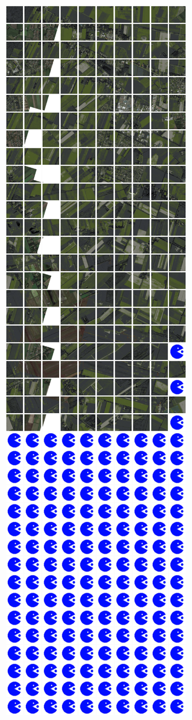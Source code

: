 <html>
<div>
<img src="https://github.com/HakkaTjakka/NL_TILE_MAP/blob/main/18/650/-1050/r.6500.-10500.png" height="44" width="44">
<img src="https://github.com/HakkaTjakka/NL_TILE_MAP/blob/main/18/650/-1050/r.6501.-10500.png" height="44" width="44">
<img src="https://github.com/HakkaTjakka/NL_TILE_MAP/blob/main/18/650/-1050/r.6502.-10500.png" height="44" width="44">
<img src="https://github.com/HakkaTjakka/NL_TILE_MAP/blob/main/18/650/-1050/r.6503.-10500.png" height="44" width="44">
<img src="https://github.com/HakkaTjakka/NL_TILE_MAP/blob/main/18/650/-1050/r.6504.-10500.png" height="44" width="44">
<img src="https://github.com/HakkaTjakka/NL_TILE_MAP/blob/main/18/650/-1050/r.6505.-10500.png" height="44" width="44">
<img src="https://github.com/HakkaTjakka/NL_TILE_MAP/blob/main/18/650/-1050/r.6506.-10500.png" height="44" width="44">
<img src="https://github.com/HakkaTjakka/NL_TILE_MAP/blob/main/18/650/-1050/r.6507.-10500.png" height="44" width="44">
<img src="https://github.com/HakkaTjakka/NL_TILE_MAP/blob/main/18/650/-1050/r.6508.-10500.png" height="44" width="44">
<img src="https://github.com/HakkaTjakka/NL_TILE_MAP/blob/main/18/650/-1050/r.6509.-10500.png" height="44" width="44">
<img src="https://github.com/HakkaTjakka/NL_TILE_MAP/blob/main/18/651/-1050/r.6510.-10500.png" height="44" width="44">
<img src="https://github.com/HakkaTjakka/NL_TILE_MAP/blob/main/18/651/-1050/r.6511.-10500.png" height="44" width="44">
<img src="https://github.com/HakkaTjakka/NL_TILE_MAP/blob/main/18/651/-1050/r.6512.-10500.png" height="44" width="44">
<img src="https://github.com/HakkaTjakka/NL_TILE_MAP/blob/main/18/651/-1050/r.6513.-10500.png" height="44" width="44">
<img src="https://github.com/HakkaTjakka/NL_TILE_MAP/blob/main/18/651/-1050/r.6514.-10500.png" height="44" width="44">
<img src="https://github.com/HakkaTjakka/NL_TILE_MAP/blob/main/18/651/-1050/r.6515.-10500.png" height="44" width="44">
<img src="https://github.com/HakkaTjakka/NL_TILE_MAP/blob/main/18/651/-1050/r.6516.-10500.png" height="44" width="44">
<img src="https://github.com/HakkaTjakka/NL_TILE_MAP/blob/main/18/651/-1050/r.6517.-10500.png" height="44" width="44">
<img src="https://github.com/HakkaTjakka/NL_TILE_MAP/blob/main/18/651/-1050/r.6518.-10500.png" height="44" width="44">
<img src="https://github.com/HakkaTjakka/NL_TILE_MAP/blob/main/18/651/-1050/r.6519.-10500.png" height="44" width="44">
<br>
<img src="https://github.com/HakkaTjakka/NL_TILE_MAP/blob/main/18/650/-1050/r.6500.-10499.png" height="44" width="44">
<img src="https://github.com/HakkaTjakka/NL_TILE_MAP/blob/main/18/650/-1050/r.6501.-10499.png" height="44" width="44">
<img src="https://github.com/HakkaTjakka/NL_TILE_MAP/blob/main/18/650/-1050/r.6502.-10499.png" height="44" width="44">
<img src="https://github.com/HakkaTjakka/NL_TILE_MAP/blob/main/18/650/-1050/r.6503.-10499.png" height="44" width="44">
<img src="https://github.com/HakkaTjakka/NL_TILE_MAP/blob/main/18/650/-1050/r.6504.-10499.png" height="44" width="44">
<img src="https://github.com/HakkaTjakka/NL_TILE_MAP/blob/main/18/650/-1050/r.6505.-10499.png" height="44" width="44">
<img src="https://github.com/HakkaTjakka/NL_TILE_MAP/blob/main/18/650/-1050/r.6506.-10499.png" height="44" width="44">
<img src="https://github.com/HakkaTjakka/NL_TILE_MAP/blob/main/18/650/-1050/r.6507.-10499.png" height="44" width="44">
<img src="https://github.com/HakkaTjakka/NL_TILE_MAP/blob/main/18/650/-1050/r.6508.-10499.png" height="44" width="44">
<img src="https://github.com/HakkaTjakka/NL_TILE_MAP/blob/main/18/650/-1050/r.6509.-10499.png" height="44" width="44">
<img src="https://github.com/HakkaTjakka/NL_TILE_MAP/blob/main/18/651/-1050/r.6510.-10499.png" height="44" width="44">
<img src="https://github.com/HakkaTjakka/NL_TILE_MAP/blob/main/18/651/-1050/r.6511.-10499.png" height="44" width="44">
<img src="https://github.com/HakkaTjakka/NL_TILE_MAP/blob/main/18/651/-1050/r.6512.-10499.png" height="44" width="44">
<img src="https://github.com/HakkaTjakka/NL_TILE_MAP/blob/main/18/651/-1050/r.6513.-10499.png" height="44" width="44">
<img src="https://github.com/HakkaTjakka/NL_TILE_MAP/blob/main/18/651/-1050/r.6514.-10499.png" height="44" width="44">
<img src="https://github.com/HakkaTjakka/NL_TILE_MAP/blob/main/18/651/-1050/r.6515.-10499.png" height="44" width="44">
<img src="https://github.com/HakkaTjakka/NL_TILE_MAP/blob/main/18/651/-1050/r.6516.-10499.png" height="44" width="44">
<img src="https://github.com/HakkaTjakka/NL_TILE_MAP/blob/main/18/651/-1050/r.6517.-10499.png" height="44" width="44">
<img src="https://github.com/HakkaTjakka/NL_TILE_MAP/blob/main/18/651/-1050/r.6518.-10499.png" height="44" width="44">
<img src="https://github.com/HakkaTjakka/NL_TILE_MAP/blob/main/18/651/-1050/r.6519.-10499.png" height="44" width="44">
<br>
<img src="https://github.com/HakkaTjakka/NL_TILE_MAP/blob/main/18/650/-1050/r.6500.-10498.png" height="44" width="44">
<img src="https://github.com/HakkaTjakka/NL_TILE_MAP/blob/main/18/650/-1050/r.6501.-10498.png" height="44" width="44">
<img src="https://github.com/HakkaTjakka/NL_TILE_MAP/blob/main/18/650/-1050/r.6502.-10498.png" height="44" width="44">
<img src="https://github.com/HakkaTjakka/NL_TILE_MAP/blob/main/18/650/-1050/r.6503.-10498.png" height="44" width="44">
<img src="https://github.com/HakkaTjakka/NL_TILE_MAP/blob/main/18/650/-1050/r.6504.-10498.png" height="44" width="44">
<img src="https://github.com/HakkaTjakka/NL_TILE_MAP/blob/main/18/650/-1050/r.6505.-10498.png" height="44" width="44">
<img src="https://github.com/HakkaTjakka/NL_TILE_MAP/blob/main/18/650/-1050/r.6506.-10498.png" height="44" width="44">
<img src="https://github.com/HakkaTjakka/NL_TILE_MAP/blob/main/18/650/-1050/r.6507.-10498.png" height="44" width="44">
<img src="https://github.com/HakkaTjakka/NL_TILE_MAP/blob/main/18/650/-1050/r.6508.-10498.png" height="44" width="44">
<img src="https://github.com/HakkaTjakka/NL_TILE_MAP/blob/main/18/650/-1050/r.6509.-10498.png" height="44" width="44">
<img src="https://github.com/HakkaTjakka/NL_TILE_MAP/blob/main/18/651/-1050/r.6510.-10498.png" height="44" width="44">
<img src="https://github.com/HakkaTjakka/NL_TILE_MAP/blob/main/18/651/-1050/r.6511.-10498.png" height="44" width="44">
<img src="https://github.com/HakkaTjakka/NL_TILE_MAP/blob/main/18/651/-1050/r.6512.-10498.png" height="44" width="44">
<img src="https://github.com/HakkaTjakka/NL_TILE_MAP/blob/main/18/651/-1050/r.6513.-10498.png" height="44" width="44">
<img src="https://github.com/HakkaTjakka/NL_TILE_MAP/blob/main/18/651/-1050/r.6514.-10498.png" height="44" width="44">
<img src="https://github.com/HakkaTjakka/NL_TILE_MAP/blob/main/18/651/-1050/r.6515.-10498.png" height="44" width="44">
<img src="https://github.com/HakkaTjakka/NL_TILE_MAP/blob/main/18/651/-1050/r.6516.-10498.png" height="44" width="44">
<img src="https://github.com/HakkaTjakka/NL_TILE_MAP/blob/main/18/651/-1050/r.6517.-10498.png" height="44" width="44">
<img src="https://github.com/HakkaTjakka/NL_TILE_MAP/blob/main/18/651/-1050/r.6518.-10498.png" height="44" width="44">
<img src="https://github.com/HakkaTjakka/NL_TILE_MAP/blob/main/18/651/-1050/r.6519.-10498.png" height="44" width="44">
<br>
<img src="https://github.com/HakkaTjakka/NL_TILE_MAP/blob/main/18/650/-1050/r.6500.-10497.png" height="44" width="44">
<img src="https://github.com/HakkaTjakka/NL_TILE_MAP/blob/main/18/650/-1050/r.6501.-10497.png" height="44" width="44">
<img src="https://github.com/HakkaTjakka/NL_TILE_MAP/blob/main/18/650/-1050/r.6502.-10497.png" height="44" width="44">
<img src="https://github.com/HakkaTjakka/NL_TILE_MAP/blob/main/18/650/-1050/r.6503.-10497.png" height="44" width="44">
<img src="https://github.com/HakkaTjakka/NL_TILE_MAP/blob/main/18/650/-1050/r.6504.-10497.png" height="44" width="44">
<img src="https://github.com/HakkaTjakka/NL_TILE_MAP/blob/main/18/650/-1050/r.6505.-10497.png" height="44" width="44">
<img src="https://github.com/HakkaTjakka/NL_TILE_MAP/blob/main/18/650/-1050/r.6506.-10497.png" height="44" width="44">
<img src="https://github.com/HakkaTjakka/NL_TILE_MAP/blob/main/18/650/-1050/r.6507.-10497.png" height="44" width="44">
<img src="https://github.com/HakkaTjakka/NL_TILE_MAP/blob/main/18/650/-1050/r.6508.-10497.png" height="44" width="44">
<img src="https://github.com/HakkaTjakka/NL_TILE_MAP/blob/main/18/650/-1050/r.6509.-10497.png" height="44" width="44">
<img src="https://github.com/HakkaTjakka/NL_TILE_MAP/blob/main/18/651/-1050/r.6510.-10497.png" height="44" width="44">
<img src="https://github.com/HakkaTjakka/NL_TILE_MAP/blob/main/18/651/-1050/r.6511.-10497.png" height="44" width="44">
<img src="https://github.com/HakkaTjakka/NL_TILE_MAP/blob/main/18/651/-1050/r.6512.-10497.png" height="44" width="44">
<img src="https://github.com/HakkaTjakka/NL_TILE_MAP/blob/main/18/651/-1050/r.6513.-10497.png" height="44" width="44">
<img src="https://github.com/HakkaTjakka/NL_TILE_MAP/blob/main/18/651/-1050/r.6514.-10497.png" height="44" width="44">
<img src="https://github.com/HakkaTjakka/NL_TILE_MAP/blob/main/18/651/-1050/r.6515.-10497.png" height="44" width="44">
<img src="https://github.com/HakkaTjakka/NL_TILE_MAP/blob/main/18/651/-1050/r.6516.-10497.png" height="44" width="44">
<img src="https://github.com/HakkaTjakka/NL_TILE_MAP/blob/main/18/651/-1050/r.6517.-10497.png" height="44" width="44">
<img src="https://github.com/HakkaTjakka/NL_TILE_MAP/blob/main/18/651/-1050/r.6518.-10497.png" height="44" width="44">
<img src="https://github.com/HakkaTjakka/NL_TILE_MAP/blob/main/18/651/-1050/r.6519.-10497.png" height="44" width="44">
<br>
<img src="https://github.com/HakkaTjakka/NL_TILE_MAP/blob/main/18/650/-1050/r.6500.-10496.png" height="44" width="44">
<img src="https://github.com/HakkaTjakka/NL_TILE_MAP/blob/main/18/650/-1050/r.6501.-10496.png" height="44" width="44">
<img src="https://github.com/HakkaTjakka/NL_TILE_MAP/blob/main/18/650/-1050/r.6502.-10496.png" height="44" width="44">
<img src="https://github.com/HakkaTjakka/NL_TILE_MAP/blob/main/18/650/-1050/r.6503.-10496.png" height="44" width="44">
<img src="https://github.com/HakkaTjakka/NL_TILE_MAP/blob/main/18/650/-1050/r.6504.-10496.png" height="44" width="44">
<img src="https://github.com/HakkaTjakka/NL_TILE_MAP/blob/main/18/650/-1050/r.6505.-10496.png" height="44" width="44">
<img src="https://github.com/HakkaTjakka/NL_TILE_MAP/blob/main/18/650/-1050/r.6506.-10496.png" height="44" width="44">
<img src="https://github.com/HakkaTjakka/NL_TILE_MAP/blob/main/18/650/-1050/r.6507.-10496.png" height="44" width="44">
<img src="https://github.com/HakkaTjakka/NL_TILE_MAP/blob/main/18/650/-1050/r.6508.-10496.png" height="44" width="44">
<img src="https://github.com/HakkaTjakka/NL_TILE_MAP/blob/main/18/650/-1050/r.6509.-10496.png" height="44" width="44">
<img src="https://github.com/HakkaTjakka/NL_TILE_MAP/blob/main/18/651/-1050/r.6510.-10496.png" height="44" width="44">
<img src="https://github.com/HakkaTjakka/NL_TILE_MAP/blob/main/18/651/-1050/r.6511.-10496.png" height="44" width="44">
<img src="https://github.com/HakkaTjakka/NL_TILE_MAP/blob/main/18/651/-1050/r.6512.-10496.png" height="44" width="44">
<img src="https://github.com/HakkaTjakka/NL_TILE_MAP/blob/main/18/651/-1050/r.6513.-10496.png" height="44" width="44">
<img src="https://github.com/HakkaTjakka/NL_TILE_MAP/blob/main/18/651/-1050/r.6514.-10496.png" height="44" width="44">
<img src="https://github.com/HakkaTjakka/NL_TILE_MAP/blob/main/18/651/-1050/r.6515.-10496.png" height="44" width="44">
<img src="https://github.com/HakkaTjakka/NL_TILE_MAP/blob/main/18/651/-1050/r.6516.-10496.png" height="44" width="44">
<img src="https://github.com/HakkaTjakka/NL_TILE_MAP/blob/main/18/651/-1050/r.6517.-10496.png" height="44" width="44">
<img src="https://github.com/HakkaTjakka/NL_TILE_MAP/blob/main/18/651/-1050/r.6518.-10496.png" height="44" width="44">
<img src="https://github.com/HakkaTjakka/NL_TILE_MAP/blob/main/18/651/-1050/r.6519.-10496.png" height="44" width="44">
<br>
<img src="https://github.com/HakkaTjakka/NL_TILE_MAP/blob/main/18/650/-1050/r.6500.-10495.png" height="44" width="44">
<img src="https://github.com/HakkaTjakka/NL_TILE_MAP/blob/main/18/650/-1050/r.6501.-10495.png" height="44" width="44">
<img src="https://github.com/HakkaTjakka/NL_TILE_MAP/blob/main/18/650/-1050/r.6502.-10495.png" height="44" width="44">
<img src="https://github.com/HakkaTjakka/NL_TILE_MAP/blob/main/18/650/-1050/r.6503.-10495.png" height="44" width="44">
<img src="https://github.com/HakkaTjakka/NL_TILE_MAP/blob/main/18/650/-1050/r.6504.-10495.png" height="44" width="44">
<img src="https://github.com/HakkaTjakka/NL_TILE_MAP/blob/main/18/650/-1050/r.6505.-10495.png" height="44" width="44">
<img src="https://github.com/HakkaTjakka/NL_TILE_MAP/blob/main/18/650/-1050/r.6506.-10495.png" height="44" width="44">
<img src="https://github.com/HakkaTjakka/NL_TILE_MAP/blob/main/18/650/-1050/r.6507.-10495.png" height="44" width="44">
<img src="https://github.com/HakkaTjakka/NL_TILE_MAP/blob/main/18/650/-1050/r.6508.-10495.png" height="44" width="44">
<img src="https://github.com/HakkaTjakka/NL_TILE_MAP/blob/main/18/650/-1050/r.6509.-10495.png" height="44" width="44">
<img src="https://github.com/HakkaTjakka/NL_TILE_MAP/blob/main/18/651/-1050/r.6510.-10495.png" height="44" width="44">
<img src="https://github.com/HakkaTjakka/NL_TILE_MAP/blob/main/18/651/-1050/r.6511.-10495.png" height="44" width="44">
<img src="https://github.com/HakkaTjakka/NL_TILE_MAP/blob/main/18/651/-1050/r.6512.-10495.png" height="44" width="44">
<img src="https://github.com/HakkaTjakka/NL_TILE_MAP/blob/main/18/651/-1050/r.6513.-10495.png" height="44" width="44">
<img src="https://github.com/HakkaTjakka/NL_TILE_MAP/blob/main/18/651/-1050/r.6514.-10495.png" height="44" width="44">
<img src="https://github.com/HakkaTjakka/NL_TILE_MAP/blob/main/18/651/-1050/r.6515.-10495.png" height="44" width="44">
<img src="https://github.com/HakkaTjakka/NL_TILE_MAP/blob/main/18/651/-1050/r.6516.-10495.png" height="44" width="44">
<img src="https://github.com/HakkaTjakka/NL_TILE_MAP/blob/main/18/651/-1050/r.6517.-10495.png" height="44" width="44">
<img src="https://github.com/HakkaTjakka/NL_TILE_MAP/blob/main/18/651/-1050/r.6518.-10495.png" height="44" width="44">
<img src="https://github.com/HakkaTjakka/NL_TILE_MAP/blob/main/18/651/-1050/r.6519.-10495.png" height="44" width="44">
<br>
<img src="https://github.com/HakkaTjakka/NL_TILE_MAP/blob/main/18/650/-1050/r.6500.-10494.png" height="44" width="44">
<img src="https://github.com/HakkaTjakka/NL_TILE_MAP/blob/main/18/650/-1050/r.6501.-10494.png" height="44" width="44">
<img src="https://github.com/HakkaTjakka/NL_TILE_MAP/blob/main/18/650/-1050/r.6502.-10494.png" height="44" width="44">
<img src="https://github.com/HakkaTjakka/NL_TILE_MAP/blob/main/18/650/-1050/r.6503.-10494.png" height="44" width="44">
<img src="https://github.com/HakkaTjakka/NL_TILE_MAP/blob/main/18/650/-1050/r.6504.-10494.png" height="44" width="44">
<img src="https://github.com/HakkaTjakka/NL_TILE_MAP/blob/main/18/650/-1050/r.6505.-10494.png" height="44" width="44">
<img src="https://github.com/HakkaTjakka/NL_TILE_MAP/blob/main/18/650/-1050/r.6506.-10494.png" height="44" width="44">
<img src="https://github.com/HakkaTjakka/NL_TILE_MAP/blob/main/18/650/-1050/r.6507.-10494.png" height="44" width="44">
<img src="https://github.com/HakkaTjakka/NL_TILE_MAP/blob/main/18/650/-1050/r.6508.-10494.png" height="44" width="44">
<img src="https://github.com/HakkaTjakka/NL_TILE_MAP/blob/main/18/650/-1050/r.6509.-10494.png" height="44" width="44">
<img src="https://github.com/HakkaTjakka/NL_TILE_MAP/blob/main/18/651/-1050/r.6510.-10494.png" height="44" width="44">
<img src="https://github.com/HakkaTjakka/NL_TILE_MAP/blob/main/18/651/-1050/r.6511.-10494.png" height="44" width="44">
<img src="https://github.com/HakkaTjakka/NL_TILE_MAP/blob/main/18/651/-1050/r.6512.-10494.png" height="44" width="44">
<img src="https://github.com/HakkaTjakka/NL_TILE_MAP/blob/main/18/651/-1050/r.6513.-10494.png" height="44" width="44">
<img src="https://github.com/HakkaTjakka/NL_TILE_MAP/blob/main/18/651/-1050/r.6514.-10494.png" height="44" width="44">
<img src="https://github.com/HakkaTjakka/NL_TILE_MAP/blob/main/18/651/-1050/r.6515.-10494.png" height="44" width="44">
<img src="https://github.com/HakkaTjakka/NL_TILE_MAP/blob/main/18/651/-1050/r.6516.-10494.png" height="44" width="44">
<img src="https://github.com/HakkaTjakka/NL_TILE_MAP/blob/main/18/651/-1050/r.6517.-10494.png" height="44" width="44">
<img src="https://github.com/HakkaTjakka/NL_TILE_MAP/blob/main/18/651/-1050/r.6518.-10494.png" height="44" width="44">
<img src="https://github.com/HakkaTjakka/NL_TILE_MAP/blob/main/18/651/-1050/r.6519.-10494.png" height="44" width="44">
<br>
<img src="https://github.com/HakkaTjakka/NL_TILE_MAP/blob/main/18/650/-1050/r.6500.-10493.png" height="44" width="44">
<img src="https://github.com/HakkaTjakka/NL_TILE_MAP/blob/main/18/650/-1050/r.6501.-10493.png" height="44" width="44">
<img src="https://github.com/HakkaTjakka/NL_TILE_MAP/blob/main/18/650/-1050/r.6502.-10493.png" height="44" width="44">
<img src="https://github.com/HakkaTjakka/NL_TILE_MAP/blob/main/18/650/-1050/r.6503.-10493.png" height="44" width="44">
<img src="https://github.com/HakkaTjakka/NL_TILE_MAP/blob/main/18/650/-1050/r.6504.-10493.png" height="44" width="44">
<img src="https://github.com/HakkaTjakka/NL_TILE_MAP/blob/main/18/650/-1050/r.6505.-10493.png" height="44" width="44">
<img src="https://github.com/HakkaTjakka/NL_TILE_MAP/blob/main/18/650/-1050/r.6506.-10493.png" height="44" width="44">
<img src="https://github.com/HakkaTjakka/NL_TILE_MAP/blob/main/18/650/-1050/r.6507.-10493.png" height="44" width="44">
<img src="https://github.com/HakkaTjakka/NL_TILE_MAP/blob/main/18/650/-1050/r.6508.-10493.png" height="44" width="44">
<img src="https://github.com/HakkaTjakka/NL_TILE_MAP/blob/main/18/650/-1050/r.6509.-10493.png" height="44" width="44">
<img src="https://github.com/HakkaTjakka/NL_TILE_MAP/blob/main/18/651/-1050/r.6510.-10493.png" height="44" width="44">
<img src="https://github.com/HakkaTjakka/NL_TILE_MAP/blob/main/18/651/-1050/r.6511.-10493.png" height="44" width="44">
<img src="https://github.com/HakkaTjakka/NL_TILE_MAP/blob/main/18/651/-1050/r.6512.-10493.png" height="44" width="44">
<img src="https://github.com/HakkaTjakka/NL_TILE_MAP/blob/main/18/651/-1050/r.6513.-10493.png" height="44" width="44">
<img src="https://github.com/HakkaTjakka/NL_TILE_MAP/blob/main/18/651/-1050/r.6514.-10493.png" height="44" width="44">
<img src="https://github.com/HakkaTjakka/NL_TILE_MAP/blob/main/18/651/-1050/r.6515.-10493.png" height="44" width="44">
<img src="https://github.com/HakkaTjakka/NL_TILE_MAP/blob/main/18/651/-1050/r.6516.-10493.png" height="44" width="44">
<img src="https://github.com/HakkaTjakka/NL_TILE_MAP/blob/main/18/651/-1050/r.6517.-10493.png" height="44" width="44">
<img src="https://github.com/HakkaTjakka/NL_TILE_MAP/blob/main/18/651/-1050/r.6518.-10493.png" height="44" width="44">
<img src="https://github.com/HakkaTjakka/NL_TILE_MAP/blob/main/18/651/-1050/r.6519.-10493.png" height="44" width="44">
<br>
<img src="https://github.com/HakkaTjakka/NL_TILE_MAP/blob/main/18/650/-1050/r.6500.-10492.png" height="44" width="44">
<img src="https://github.com/HakkaTjakka/NL_TILE_MAP/blob/main/18/650/-1050/r.6501.-10492.png" height="44" width="44">
<img src="https://github.com/HakkaTjakka/NL_TILE_MAP/blob/main/18/650/-1050/r.6502.-10492.png" height="44" width="44">
<img src="https://github.com/HakkaTjakka/NL_TILE_MAP/blob/main/18/650/-1050/r.6503.-10492.png" height="44" width="44">
<img src="https://github.com/HakkaTjakka/NL_TILE_MAP/blob/main/18/650/-1050/r.6504.-10492.png" height="44" width="44">
<img src="https://github.com/HakkaTjakka/NL_TILE_MAP/blob/main/18/650/-1050/r.6505.-10492.png" height="44" width="44">
<img src="https://github.com/HakkaTjakka/NL_TILE_MAP/blob/main/18/650/-1050/r.6506.-10492.png" height="44" width="44">
<img src="https://github.com/HakkaTjakka/NL_TILE_MAP/blob/main/18/650/-1050/r.6507.-10492.png" height="44" width="44">
<img src="https://github.com/HakkaTjakka/NL_TILE_MAP/blob/main/18/650/-1050/r.6508.-10492.png" height="44" width="44">
<img src="https://github.com/HakkaTjakka/NL_TILE_MAP/blob/main/18/650/-1050/r.6509.-10492.png" height="44" width="44">
<img src="https://github.com/HakkaTjakka/NL_TILE_MAP/blob/main/18/651/-1050/r.6510.-10492.png" height="44" width="44">
<img src="https://github.com/HakkaTjakka/NL_TILE_MAP/blob/main/18/651/-1050/r.6511.-10492.png" height="44" width="44">
<img src="https://github.com/HakkaTjakka/NL_TILE_MAP/blob/main/18/651/-1050/r.6512.-10492.png" height="44" width="44">
<img src="https://github.com/HakkaTjakka/NL_TILE_MAP/blob/main/18/651/-1050/r.6513.-10492.png" height="44" width="44">
<img src="https://github.com/HakkaTjakka/NL_TILE_MAP/blob/main/18/651/-1050/r.6514.-10492.png" height="44" width="44">
<img src="https://github.com/HakkaTjakka/NL_TILE_MAP/blob/main/18/651/-1050/r.6515.-10492.png" height="44" width="44">
<img src="https://github.com/HakkaTjakka/NL_TILE_MAP/blob/main/18/651/-1050/r.6516.-10492.png" height="44" width="44">
<img src="https://github.com/HakkaTjakka/NL_TILE_MAP/blob/main/18/651/-1050/r.6517.-10492.png" height="44" width="44">
<img src="https://github.com/HakkaTjakka/NL_TILE_MAP/blob/main/18/651/-1050/r.6518.-10492.png" height="44" width="44">
<img src="https://github.com/HakkaTjakka/NL_TILE_MAP/blob/main/18/651/-1050/r.6519.-10492.png" height="44" width="44">
<br>
<img src="https://github.com/HakkaTjakka/NL_TILE_MAP/blob/main/18/650/-1050/r.6500.-10491.png" height="44" width="44">
<img src="https://github.com/HakkaTjakka/NL_TILE_MAP/blob/main/18/650/-1050/r.6501.-10491.png" height="44" width="44">
<img src="https://github.com/HakkaTjakka/NL_TILE_MAP/blob/main/18/650/-1050/r.6502.-10491.png" height="44" width="44">
<img src="https://github.com/HakkaTjakka/NL_TILE_MAP/blob/main/18/650/-1050/r.6503.-10491.png" height="44" width="44">
<img src="https://github.com/HakkaTjakka/NL_TILE_MAP/blob/main/18/650/-1050/r.6504.-10491.png" height="44" width="44">
<img src="https://github.com/HakkaTjakka/NL_TILE_MAP/blob/main/18/650/-1050/r.6505.-10491.png" height="44" width="44">
<img src="https://github.com/HakkaTjakka/NL_TILE_MAP/blob/main/18/650/-1050/r.6506.-10491.png" height="44" width="44">
<img src="https://github.com/HakkaTjakka/NL_TILE_MAP/blob/main/18/650/-1050/r.6507.-10491.png" height="44" width="44">
<img src="https://github.com/HakkaTjakka/NL_TILE_MAP/blob/main/18/650/-1050/r.6508.-10491.png" height="44" width="44">
<img src="https://github.com/HakkaTjakka/NL_TILE_MAP/blob/main/18/650/-1050/r.6509.-10491.png" height="44" width="44">
<img src="https://github.com/HakkaTjakka/NL_TILE_MAP/blob/main/18/651/-1050/r.6510.-10491.png" height="44" width="44">
<img src="https://github.com/HakkaTjakka/NL_TILE_MAP/blob/main/18/651/-1050/r.6511.-10491.png" height="44" width="44">
<img src="https://github.com/HakkaTjakka/NL_TILE_MAP/blob/main/18/651/-1050/r.6512.-10491.png" height="44" width="44">
<img src="https://github.com/HakkaTjakka/NL_TILE_MAP/blob/main/18/651/-1050/r.6513.-10491.png" height="44" width="44">
<img src="https://github.com/HakkaTjakka/NL_TILE_MAP/blob/main/18/651/-1050/r.6514.-10491.png" height="44" width="44">
<img src="https://github.com/HakkaTjakka/NL_TILE_MAP/blob/main/18/651/-1050/r.6515.-10491.png" height="44" width="44">
<img src="https://github.com/HakkaTjakka/NL_TILE_MAP/blob/main/18/651/-1050/r.6516.-10491.png" height="44" width="44">
<img src="https://github.com/HakkaTjakka/NL_TILE_MAP/blob/main/18/651/-1050/r.6517.-10491.png" height="44" width="44">
<img src="https://github.com/HakkaTjakka/NL_TILE_MAP/blob/main/18/651/-1050/r.6518.-10491.png" height="44" width="44">
<img src="https://github.com/HakkaTjakka/NL_TILE_MAP/blob/main/source.png" height="44" width="44">
<br>
<img src="https://github.com/HakkaTjakka/NL_TILE_MAP/blob/main/18/650/-1049/r.6500.-10490.png" height="44" width="44">
<img src="https://github.com/HakkaTjakka/NL_TILE_MAP/blob/main/18/650/-1049/r.6501.-10490.png" height="44" width="44">
<img src="https://github.com/HakkaTjakka/NL_TILE_MAP/blob/main/18/650/-1049/r.6502.-10490.png" height="44" width="44">
<img src="https://github.com/HakkaTjakka/NL_TILE_MAP/blob/main/18/650/-1049/r.6503.-10490.png" height="44" width="44">
<img src="https://github.com/HakkaTjakka/NL_TILE_MAP/blob/main/18/650/-1049/r.6504.-10490.png" height="44" width="44">
<img src="https://github.com/HakkaTjakka/NL_TILE_MAP/blob/main/18/650/-1049/r.6505.-10490.png" height="44" width="44">
<img src="https://github.com/HakkaTjakka/NL_TILE_MAP/blob/main/18/650/-1049/r.6506.-10490.png" height="44" width="44">
<img src="https://github.com/HakkaTjakka/NL_TILE_MAP/blob/main/18/650/-1049/r.6507.-10490.png" height="44" width="44">
<img src="https://github.com/HakkaTjakka/NL_TILE_MAP/blob/main/18/650/-1049/r.6508.-10490.png" height="44" width="44">
<img src="https://github.com/HakkaTjakka/NL_TILE_MAP/blob/main/18/650/-1049/r.6509.-10490.png" height="44" width="44">
<img src="https://github.com/HakkaTjakka/NL_TILE_MAP/blob/main/18/651/-1049/r.6510.-10490.png" height="44" width="44">
<img src="https://github.com/HakkaTjakka/NL_TILE_MAP/blob/main/18/651/-1049/r.6511.-10490.png" height="44" width="44">
<img src="https://github.com/HakkaTjakka/NL_TILE_MAP/blob/main/18/651/-1049/r.6512.-10490.png" height="44" width="44">
<img src="https://github.com/HakkaTjakka/NL_TILE_MAP/blob/main/18/651/-1049/r.6513.-10490.png" height="44" width="44">
<img src="https://github.com/HakkaTjakka/NL_TILE_MAP/blob/main/18/651/-1049/r.6514.-10490.png" height="44" width="44">
<img src="https://github.com/HakkaTjakka/NL_TILE_MAP/blob/main/18/651/-1049/r.6515.-10490.png" height="44" width="44">
<img src="https://github.com/HakkaTjakka/NL_TILE_MAP/blob/main/18/651/-1049/r.6516.-10490.png" height="44" width="44">
<img src="https://github.com/HakkaTjakka/NL_TILE_MAP/blob/main/18/651/-1049/r.6517.-10490.png" height="44" width="44">
<img src="https://github.com/HakkaTjakka/NL_TILE_MAP/blob/main/18/651/-1049/r.6518.-10490.png" height="44" width="44">
<img src="https://github.com/HakkaTjakka/NL_TILE_MAP/blob/main/source.png" height="44" width="44">
<br>
<img src="https://github.com/HakkaTjakka/NL_TILE_MAP/blob/main/18/650/-1049/r.6500.-10489.png" height="44" width="44">
<img src="https://github.com/HakkaTjakka/NL_TILE_MAP/blob/main/18/650/-1049/r.6501.-10489.png" height="44" width="44">
<img src="https://github.com/HakkaTjakka/NL_TILE_MAP/blob/main/18/650/-1049/r.6502.-10489.png" height="44" width="44">
<img src="https://github.com/HakkaTjakka/NL_TILE_MAP/blob/main/18/650/-1049/r.6503.-10489.png" height="44" width="44">
<img src="https://github.com/HakkaTjakka/NL_TILE_MAP/blob/main/18/650/-1049/r.6504.-10489.png" height="44" width="44">
<img src="https://github.com/HakkaTjakka/NL_TILE_MAP/blob/main/18/650/-1049/r.6505.-10489.png" height="44" width="44">
<img src="https://github.com/HakkaTjakka/NL_TILE_MAP/blob/main/18/650/-1049/r.6506.-10489.png" height="44" width="44">
<img src="https://github.com/HakkaTjakka/NL_TILE_MAP/blob/main/18/650/-1049/r.6507.-10489.png" height="44" width="44">
<img src="https://github.com/HakkaTjakka/NL_TILE_MAP/blob/main/18/650/-1049/r.6508.-10489.png" height="44" width="44">
<img src="https://github.com/HakkaTjakka/NL_TILE_MAP/blob/main/18/650/-1049/r.6509.-10489.png" height="44" width="44">
<img src="https://github.com/HakkaTjakka/NL_TILE_MAP/blob/main/18/651/-1049/r.6510.-10489.png" height="44" width="44">
<img src="https://github.com/HakkaTjakka/NL_TILE_MAP/blob/main/18/651/-1049/r.6511.-10489.png" height="44" width="44">
<img src="https://github.com/HakkaTjakka/NL_TILE_MAP/blob/main/18/651/-1049/r.6512.-10489.png" height="44" width="44">
<img src="https://github.com/HakkaTjakka/NL_TILE_MAP/blob/main/18/651/-1049/r.6513.-10489.png" height="44" width="44">
<img src="https://github.com/HakkaTjakka/NL_TILE_MAP/blob/main/18/651/-1049/r.6514.-10489.png" height="44" width="44">
<img src="https://github.com/HakkaTjakka/NL_TILE_MAP/blob/main/18/651/-1049/r.6515.-10489.png" height="44" width="44">
<img src="https://github.com/HakkaTjakka/NL_TILE_MAP/blob/main/18/651/-1049/r.6516.-10489.png" height="44" width="44">
<img src="https://github.com/HakkaTjakka/NL_TILE_MAP/blob/main/18/651/-1049/r.6517.-10489.png" height="44" width="44">
<img src="https://github.com/HakkaTjakka/NL_TILE_MAP/blob/main/18/651/-1049/r.6518.-10489.png" height="44" width="44">
<img src="https://github.com/HakkaTjakka/NL_TILE_MAP/blob/main/source.png" height="44" width="44">
<br>
<img src="https://github.com/HakkaTjakka/NL_TILE_MAP/blob/main/source.png" height="44" width="44">
<img src="https://github.com/HakkaTjakka/NL_TILE_MAP/blob/main/source.png" height="44" width="44">
<img src="https://github.com/HakkaTjakka/NL_TILE_MAP/blob/main/source.png" height="44" width="44">
<img src="https://github.com/HakkaTjakka/NL_TILE_MAP/blob/main/source.png" height="44" width="44">
<img src="https://github.com/HakkaTjakka/NL_TILE_MAP/blob/main/source.png" height="44" width="44">
<img src="https://github.com/HakkaTjakka/NL_TILE_MAP/blob/main/source.png" height="44" width="44">
<img src="https://github.com/HakkaTjakka/NL_TILE_MAP/blob/main/source.png" height="44" width="44">
<img src="https://github.com/HakkaTjakka/NL_TILE_MAP/blob/main/source.png" height="44" width="44">
<img src="https://github.com/HakkaTjakka/NL_TILE_MAP/blob/main/source.png" height="44" width="44">
<img src="https://github.com/HakkaTjakka/NL_TILE_MAP/blob/main/source.png" height="44" width="44">
<img src="https://github.com/HakkaTjakka/NL_TILE_MAP/blob/main/source.png" height="44" width="44">
<img src="https://github.com/HakkaTjakka/NL_TILE_MAP/blob/main/source.png" height="44" width="44">
<img src="https://github.com/HakkaTjakka/NL_TILE_MAP/blob/main/source.png" height="44" width="44">
<img src="https://github.com/HakkaTjakka/NL_TILE_MAP/blob/main/source.png" height="44" width="44">
<img src="https://github.com/HakkaTjakka/NL_TILE_MAP/blob/main/source.png" height="44" width="44">
<img src="https://github.com/HakkaTjakka/NL_TILE_MAP/blob/main/source.png" height="44" width="44">
<img src="https://github.com/HakkaTjakka/NL_TILE_MAP/blob/main/source.png" height="44" width="44">
<img src="https://github.com/HakkaTjakka/NL_TILE_MAP/blob/main/source.png" height="44" width="44">
<img src="https://github.com/HakkaTjakka/NL_TILE_MAP/blob/main/source.png" height="44" width="44">
<img src="https://github.com/HakkaTjakka/NL_TILE_MAP/blob/main/source.png" height="44" width="44">
<br>
<img src="https://github.com/HakkaTjakka/NL_TILE_MAP/blob/main/source.png" height="44" width="44">
<img src="https://github.com/HakkaTjakka/NL_TILE_MAP/blob/main/source.png" height="44" width="44">
<img src="https://github.com/HakkaTjakka/NL_TILE_MAP/blob/main/source.png" height="44" width="44">
<img src="https://github.com/HakkaTjakka/NL_TILE_MAP/blob/main/source.png" height="44" width="44">
<img src="https://github.com/HakkaTjakka/NL_TILE_MAP/blob/main/source.png" height="44" width="44">
<img src="https://github.com/HakkaTjakka/NL_TILE_MAP/blob/main/source.png" height="44" width="44">
<img src="https://github.com/HakkaTjakka/NL_TILE_MAP/blob/main/source.png" height="44" width="44">
<img src="https://github.com/HakkaTjakka/NL_TILE_MAP/blob/main/source.png" height="44" width="44">
<img src="https://github.com/HakkaTjakka/NL_TILE_MAP/blob/main/source.png" height="44" width="44">
<img src="https://github.com/HakkaTjakka/NL_TILE_MAP/blob/main/source.png" height="44" width="44">
<img src="https://github.com/HakkaTjakka/NL_TILE_MAP/blob/main/source.png" height="44" width="44">
<img src="https://github.com/HakkaTjakka/NL_TILE_MAP/blob/main/source.png" height="44" width="44">
<img src="https://github.com/HakkaTjakka/NL_TILE_MAP/blob/main/source.png" height="44" width="44">
<img src="https://github.com/HakkaTjakka/NL_TILE_MAP/blob/main/source.png" height="44" width="44">
<img src="https://github.com/HakkaTjakka/NL_TILE_MAP/blob/main/source.png" height="44" width="44">
<img src="https://github.com/HakkaTjakka/NL_TILE_MAP/blob/main/source.png" height="44" width="44">
<img src="https://github.com/HakkaTjakka/NL_TILE_MAP/blob/main/source.png" height="44" width="44">
<img src="https://github.com/HakkaTjakka/NL_TILE_MAP/blob/main/source.png" height="44" width="44">
<img src="https://github.com/HakkaTjakka/NL_TILE_MAP/blob/main/source.png" height="44" width="44">
<img src="https://github.com/HakkaTjakka/NL_TILE_MAP/blob/main/source.png" height="44" width="44">
<br>
<img src="https://github.com/HakkaTjakka/NL_TILE_MAP/blob/main/source.png" height="44" width="44">
<img src="https://github.com/HakkaTjakka/NL_TILE_MAP/blob/main/source.png" height="44" width="44">
<img src="https://github.com/HakkaTjakka/NL_TILE_MAP/blob/main/source.png" height="44" width="44">
<img src="https://github.com/HakkaTjakka/NL_TILE_MAP/blob/main/source.png" height="44" width="44">
<img src="https://github.com/HakkaTjakka/NL_TILE_MAP/blob/main/source.png" height="44" width="44">
<img src="https://github.com/HakkaTjakka/NL_TILE_MAP/blob/main/source.png" height="44" width="44">
<img src="https://github.com/HakkaTjakka/NL_TILE_MAP/blob/main/source.png" height="44" width="44">
<img src="https://github.com/HakkaTjakka/NL_TILE_MAP/blob/main/source.png" height="44" width="44">
<img src="https://github.com/HakkaTjakka/NL_TILE_MAP/blob/main/source.png" height="44" width="44">
<img src="https://github.com/HakkaTjakka/NL_TILE_MAP/blob/main/source.png" height="44" width="44">
<img src="https://github.com/HakkaTjakka/NL_TILE_MAP/blob/main/source.png" height="44" width="44">
<img src="https://github.com/HakkaTjakka/NL_TILE_MAP/blob/main/source.png" height="44" width="44">
<img src="https://github.com/HakkaTjakka/NL_TILE_MAP/blob/main/source.png" height="44" width="44">
<img src="https://github.com/HakkaTjakka/NL_TILE_MAP/blob/main/source.png" height="44" width="44">
<img src="https://github.com/HakkaTjakka/NL_TILE_MAP/blob/main/source.png" height="44" width="44">
<img src="https://github.com/HakkaTjakka/NL_TILE_MAP/blob/main/source.png" height="44" width="44">
<img src="https://github.com/HakkaTjakka/NL_TILE_MAP/blob/main/source.png" height="44" width="44">
<img src="https://github.com/HakkaTjakka/NL_TILE_MAP/blob/main/source.png" height="44" width="44">
<img src="https://github.com/HakkaTjakka/NL_TILE_MAP/blob/main/source.png" height="44" width="44">
<img src="https://github.com/HakkaTjakka/NL_TILE_MAP/blob/main/source.png" height="44" width="44">
<br>
<img src="https://github.com/HakkaTjakka/NL_TILE_MAP/blob/main/source.png" height="44" width="44">
<img src="https://github.com/HakkaTjakka/NL_TILE_MAP/blob/main/source.png" height="44" width="44">
<img src="https://github.com/HakkaTjakka/NL_TILE_MAP/blob/main/source.png" height="44" width="44">
<img src="https://github.com/HakkaTjakka/NL_TILE_MAP/blob/main/source.png" height="44" width="44">
<img src="https://github.com/HakkaTjakka/NL_TILE_MAP/blob/main/source.png" height="44" width="44">
<img src="https://github.com/HakkaTjakka/NL_TILE_MAP/blob/main/source.png" height="44" width="44">
<img src="https://github.com/HakkaTjakka/NL_TILE_MAP/blob/main/source.png" height="44" width="44">
<img src="https://github.com/HakkaTjakka/NL_TILE_MAP/blob/main/source.png" height="44" width="44">
<img src="https://github.com/HakkaTjakka/NL_TILE_MAP/blob/main/source.png" height="44" width="44">
<img src="https://github.com/HakkaTjakka/NL_TILE_MAP/blob/main/source.png" height="44" width="44">
<img src="https://github.com/HakkaTjakka/NL_TILE_MAP/blob/main/source.png" height="44" width="44">
<img src="https://github.com/HakkaTjakka/NL_TILE_MAP/blob/main/source.png" height="44" width="44">
<img src="https://github.com/HakkaTjakka/NL_TILE_MAP/blob/main/source.png" height="44" width="44">
<img src="https://github.com/HakkaTjakka/NL_TILE_MAP/blob/main/source.png" height="44" width="44">
<img src="https://github.com/HakkaTjakka/NL_TILE_MAP/blob/main/source.png" height="44" width="44">
<img src="https://github.com/HakkaTjakka/NL_TILE_MAP/blob/main/source.png" height="44" width="44">
<img src="https://github.com/HakkaTjakka/NL_TILE_MAP/blob/main/source.png" height="44" width="44">
<img src="https://github.com/HakkaTjakka/NL_TILE_MAP/blob/main/source.png" height="44" width="44">
<img src="https://github.com/HakkaTjakka/NL_TILE_MAP/blob/main/source.png" height="44" width="44">
<img src="https://github.com/HakkaTjakka/NL_TILE_MAP/blob/main/source.png" height="44" width="44">
<br>
<img src="https://github.com/HakkaTjakka/NL_TILE_MAP/blob/main/source.png" height="44" width="44">
<img src="https://github.com/HakkaTjakka/NL_TILE_MAP/blob/main/source.png" height="44" width="44">
<img src="https://github.com/HakkaTjakka/NL_TILE_MAP/blob/main/source.png" height="44" width="44">
<img src="https://github.com/HakkaTjakka/NL_TILE_MAP/blob/main/source.png" height="44" width="44">
<img src="https://github.com/HakkaTjakka/NL_TILE_MAP/blob/main/source.png" height="44" width="44">
<img src="https://github.com/HakkaTjakka/NL_TILE_MAP/blob/main/source.png" height="44" width="44">
<img src="https://github.com/HakkaTjakka/NL_TILE_MAP/blob/main/source.png" height="44" width="44">
<img src="https://github.com/HakkaTjakka/NL_TILE_MAP/blob/main/source.png" height="44" width="44">
<img src="https://github.com/HakkaTjakka/NL_TILE_MAP/blob/main/source.png" height="44" width="44">
<img src="https://github.com/HakkaTjakka/NL_TILE_MAP/blob/main/source.png" height="44" width="44">
<img src="https://github.com/HakkaTjakka/NL_TILE_MAP/blob/main/source.png" height="44" width="44">
<img src="https://github.com/HakkaTjakka/NL_TILE_MAP/blob/main/source.png" height="44" width="44">
<img src="https://github.com/HakkaTjakka/NL_TILE_MAP/blob/main/source.png" height="44" width="44">
<img src="https://github.com/HakkaTjakka/NL_TILE_MAP/blob/main/source.png" height="44" width="44">
<img src="https://github.com/HakkaTjakka/NL_TILE_MAP/blob/main/source.png" height="44" width="44">
<img src="https://github.com/HakkaTjakka/NL_TILE_MAP/blob/main/source.png" height="44" width="44">
<img src="https://github.com/HakkaTjakka/NL_TILE_MAP/blob/main/source.png" height="44" width="44">
<img src="https://github.com/HakkaTjakka/NL_TILE_MAP/blob/main/source.png" height="44" width="44">
<img src="https://github.com/HakkaTjakka/NL_TILE_MAP/blob/main/source.png" height="44" width="44">
<img src="https://github.com/HakkaTjakka/NL_TILE_MAP/blob/main/source.png" height="44" width="44">
<br>
<img src="https://github.com/HakkaTjakka/NL_TILE_MAP/blob/main/source.png" height="44" width="44">
<img src="https://github.com/HakkaTjakka/NL_TILE_MAP/blob/main/source.png" height="44" width="44">
<img src="https://github.com/HakkaTjakka/NL_TILE_MAP/blob/main/source.png" height="44" width="44">
<img src="https://github.com/HakkaTjakka/NL_TILE_MAP/blob/main/source.png" height="44" width="44">
<img src="https://github.com/HakkaTjakka/NL_TILE_MAP/blob/main/source.png" height="44" width="44">
<img src="https://github.com/HakkaTjakka/NL_TILE_MAP/blob/main/source.png" height="44" width="44">
<img src="https://github.com/HakkaTjakka/NL_TILE_MAP/blob/main/source.png" height="44" width="44">
<img src="https://github.com/HakkaTjakka/NL_TILE_MAP/blob/main/source.png" height="44" width="44">
<img src="https://github.com/HakkaTjakka/NL_TILE_MAP/blob/main/source.png" height="44" width="44">
<img src="https://github.com/HakkaTjakka/NL_TILE_MAP/blob/main/source.png" height="44" width="44">
<img src="https://github.com/HakkaTjakka/NL_TILE_MAP/blob/main/source.png" height="44" width="44">
<img src="https://github.com/HakkaTjakka/NL_TILE_MAP/blob/main/source.png" height="44" width="44">
<img src="https://github.com/HakkaTjakka/NL_TILE_MAP/blob/main/source.png" height="44" width="44">
<img src="https://github.com/HakkaTjakka/NL_TILE_MAP/blob/main/source.png" height="44" width="44">
<img src="https://github.com/HakkaTjakka/NL_TILE_MAP/blob/main/source.png" height="44" width="44">
<img src="https://github.com/HakkaTjakka/NL_TILE_MAP/blob/main/source.png" height="44" width="44">
<img src="https://github.com/HakkaTjakka/NL_TILE_MAP/blob/main/source.png" height="44" width="44">
<img src="https://github.com/HakkaTjakka/NL_TILE_MAP/blob/main/source.png" height="44" width="44">
<img src="https://github.com/HakkaTjakka/NL_TILE_MAP/blob/main/source.png" height="44" width="44">
<img src="https://github.com/HakkaTjakka/NL_TILE_MAP/blob/main/source.png" height="44" width="44">
<br>
<img src="https://github.com/HakkaTjakka/NL_TILE_MAP/blob/main/source.png" height="44" width="44">
<img src="https://github.com/HakkaTjakka/NL_TILE_MAP/blob/main/source.png" height="44" width="44">
<img src="https://github.com/HakkaTjakka/NL_TILE_MAP/blob/main/source.png" height="44" width="44">
<img src="https://github.com/HakkaTjakka/NL_TILE_MAP/blob/main/source.png" height="44" width="44">
<img src="https://github.com/HakkaTjakka/NL_TILE_MAP/blob/main/source.png" height="44" width="44">
<img src="https://github.com/HakkaTjakka/NL_TILE_MAP/blob/main/source.png" height="44" width="44">
<img src="https://github.com/HakkaTjakka/NL_TILE_MAP/blob/main/source.png" height="44" width="44">
<img src="https://github.com/HakkaTjakka/NL_TILE_MAP/blob/main/source.png" height="44" width="44">
<img src="https://github.com/HakkaTjakka/NL_TILE_MAP/blob/main/source.png" height="44" width="44">
<img src="https://github.com/HakkaTjakka/NL_TILE_MAP/blob/main/source.png" height="44" width="44">
<img src="https://github.com/HakkaTjakka/NL_TILE_MAP/blob/main/source.png" height="44" width="44">
<img src="https://github.com/HakkaTjakka/NL_TILE_MAP/blob/main/source.png" height="44" width="44">
<img src="https://github.com/HakkaTjakka/NL_TILE_MAP/blob/main/source.png" height="44" width="44">
<img src="https://github.com/HakkaTjakka/NL_TILE_MAP/blob/main/source.png" height="44" width="44">
<img src="https://github.com/HakkaTjakka/NL_TILE_MAP/blob/main/source.png" height="44" width="44">
<img src="https://github.com/HakkaTjakka/NL_TILE_MAP/blob/main/source.png" height="44" width="44">
<img src="https://github.com/HakkaTjakka/NL_TILE_MAP/blob/main/source.png" height="44" width="44">
<img src="https://github.com/HakkaTjakka/NL_TILE_MAP/blob/main/source.png" height="44" width="44">
<img src="https://github.com/HakkaTjakka/NL_TILE_MAP/blob/main/source.png" height="44" width="44">
<img src="https://github.com/HakkaTjakka/NL_TILE_MAP/blob/main/source.png" height="44" width="44">
<br>
<img src="https://github.com/HakkaTjakka/NL_TILE_MAP/blob/main/source.png" height="44" width="44">
<img src="https://github.com/HakkaTjakka/NL_TILE_MAP/blob/main/source.png" height="44" width="44">
<img src="https://github.com/HakkaTjakka/NL_TILE_MAP/blob/main/source.png" height="44" width="44">
<img src="https://github.com/HakkaTjakka/NL_TILE_MAP/blob/main/source.png" height="44" width="44">
<img src="https://github.com/HakkaTjakka/NL_TILE_MAP/blob/main/source.png" height="44" width="44">
<img src="https://github.com/HakkaTjakka/NL_TILE_MAP/blob/main/source.png" height="44" width="44">
<img src="https://github.com/HakkaTjakka/NL_TILE_MAP/blob/main/source.png" height="44" width="44">
<img src="https://github.com/HakkaTjakka/NL_TILE_MAP/blob/main/source.png" height="44" width="44">
<img src="https://github.com/HakkaTjakka/NL_TILE_MAP/blob/main/source.png" height="44" width="44">
<img src="https://github.com/HakkaTjakka/NL_TILE_MAP/blob/main/source.png" height="44" width="44">
<img src="https://github.com/HakkaTjakka/NL_TILE_MAP/blob/main/source.png" height="44" width="44">
<img src="https://github.com/HakkaTjakka/NL_TILE_MAP/blob/main/source.png" height="44" width="44">
<img src="https://github.com/HakkaTjakka/NL_TILE_MAP/blob/main/source.png" height="44" width="44">
<img src="https://github.com/HakkaTjakka/NL_TILE_MAP/blob/main/source.png" height="44" width="44">
<img src="https://github.com/HakkaTjakka/NL_TILE_MAP/blob/main/source.png" height="44" width="44">
<img src="https://github.com/HakkaTjakka/NL_TILE_MAP/blob/main/source.png" height="44" width="44">
<img src="https://github.com/HakkaTjakka/NL_TILE_MAP/blob/main/source.png" height="44" width="44">
<img src="https://github.com/HakkaTjakka/NL_TILE_MAP/blob/main/source.png" height="44" width="44">
<img src="https://github.com/HakkaTjakka/NL_TILE_MAP/blob/main/source.png" height="44" width="44">
<img src="https://github.com/HakkaTjakka/NL_TILE_MAP/blob/main/source.png" height="44" width="44">
<br>
</div>
</html>

